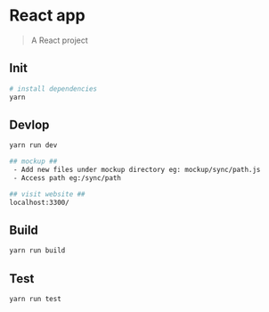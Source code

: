 # React app

> A React project

## Init

``` bash
# install dependencies
yarn
```

## Devlop

```bash
yarn run dev

## mockup ##
 - Add new files under mockup directory eg: mockup/sync/path.js
 - Access path eg:/sync/path

## visit website ##
localhost:3300/


```


## Build

```bash
yarn run build
```

## Test

```bash
yarn run test
```


